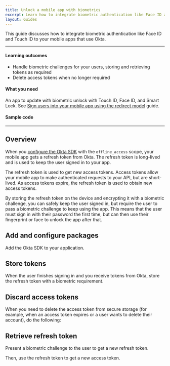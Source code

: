 ```yaml
---
title: Unlock a mobile app with biometrics
excerpt: Learn how to integrate biometric authentication like Face ID and Touch ID to your mobile apps that use Okta.
layout: Guides
---
```


<ClassicDocOieVersionNotAvailable />

This guide discusses how to integrate biometric authentication like Face ID and Touch ID to your mobile apps that use Okta.

---

#### Learning outcomes

* Handle biometric challenges for your users, storing and retrieving tokens as required
* Delete access tokens when no longer required

#### What you need

An app to update with biometric unlock with Touch ID, Face ID, and Smart Lock. See [Sign users into your mobile app using the redirect model](/docs/guides/sign-into-mobile-app-redirect/) guide.

#### Sample code

<StackSelector snippet="samplecode" noSelector/>

---

## Overview

When you [configure the Okta SDK](/docs/guides/sign-into-mobile-app/-/main/#add-packages) with the `offline_access` scope, your mobile app gets a refresh token from Okta. The refresh token is long-lived and is used to keep the user signed in to your app.

The refresh token is used to get new access tokens. Access tokens allow your mobile app to make authenticated requests to your API, but are short-lived. As access tokens expire, the refresh token is used to obtain new access tokens.

By storing the refresh token on the device and encrypting it with a biometric challenge, you can safely keep the user signed in, but require the user to pass a biometric challenge to keep using the app. This means that the user must sign in with their password the first time, but can then use their fingerprint or face to unlock the app after that.

## Add and configure packages

Add the Okta SDK to your application.

<StackSelector snippet="installsdk" noSelector/>

## Store tokens

When the user finishes signing in and you receive tokens from Okta, store the refresh token with a biometric requirement.

<StackSelector snippet="storerefreshtoken" noSelector/>

## Discard access tokens

When you need to delete the access token from secure storage (for example, when an access token expires or a user wants to delete their account), do the following:  

<StackSelector snippet="discardaccesstoken" noSelector/>

## Retrieve refresh token

Present a biometric challenge to the user to get a new refresh token.

<StackSelector snippet="challenge" noSelector/>

Then, use the refresh token to get a new access token.

<StackSelector snippet="getnewaccesstoken" noSelector/>